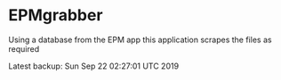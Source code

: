 # EPMgrabber
Using a database from the EPM app this application scrapes the files as required


Latest backup: Sun Sep 22 02:27:01 UTC 2019
